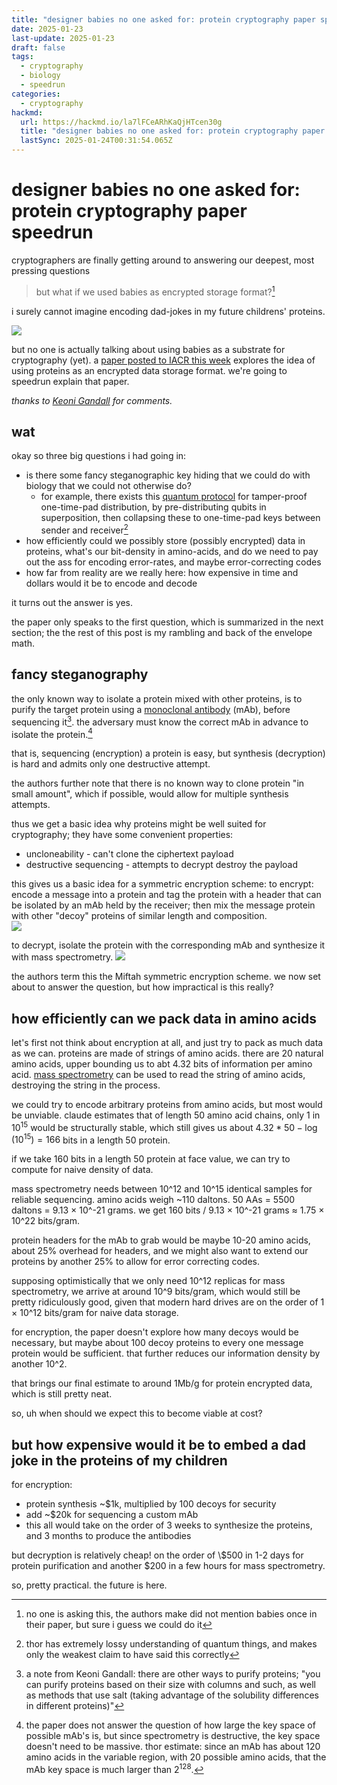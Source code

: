 ```yaml
---
title: "designer babies no one asked for: protein cryptography paper speedrun"
date: 2025-01-23
last-update: 2025-01-23
draft: false
tags:
  - cryptography
  - biology
  - speedrun
categories:
  - cryptography
hackmd:
  url: https://hackmd.io/la7lFCeARhKaQjHTcen30g
  title: "designer babies no one asked for: protein cryptography paper speedrun"
  lastSync: 2025-01-24T00:31:54.065Z
---
```

# designer babies no one asked for: protein cryptography paper speedrun
cryptographers are finally getting around to answering our deepest, most pressing questions

> but what if we used babies as encrypted storage format?[^1]

i surely cannot imagine encoding dad-jokes in my future childrens' proteins.

![](/photos/2025-01-23-protein/baby-dna-cryptography-protein.jpeg)

but no one is actually talking about using babies as a substrate for cryptography (yet). a [paper posted to IACR this week](https://eprint.iacr.org/2025/089) explores the idea of using proteins as an encrypted data storage format. we're going to speedrun explain that paper.

*thanks to [Keoni Gandall](https://keonigandall.com/) for comments.*

## wat
okay so three big questions i had going in:
- is there some fancy steganographic key hiding that we could do with biology that we could not otherwise do?
    - for example, there exists this [quantum protocol](https://arxiv.org/abs/1004.3328) for tamper-proof one-time-pad distribution, by pre-distributing qubits in superposition, then collapsing these to one-time-pad keys between sender and receiver[^2]
- how efficiently could we possibly store (possibly encrypted) data in proteins, what's our bit-density in amino-acids, and do we need to pay out the ass for encoding error-rates, and maybe error-correcting codes
- how far from reality are we really here: how expensive in time and dollars would it be to encode and decode

it turns out the answer is yes.

the paper only speaks to the first question, which is summarized in the next section; the the rest of this post is my rambling and back of the envelope math.

## fancy steganography
the only known way to isolate a protein mixed with other proteins, is to purify the target protein using a [monoclonal antibody](https://en.wikipedia.org/wiki/Monoclonal_antibody) (mAb), before sequencing it[^3]. the adversary must know the correct mAb in advance to isolate the protein.[^4]

that is, sequencing (encryption) a protein is easy, but synthesis (decryption) is hard and admits only one destructive attempt. 

the authors further note that there is no known way to clone protein "in small amount", which if possible, would allow for multiple synthesis attempts.

thus we get a basic idea why proteins might be well suited for cryptography; they have some convenient properties:
- uncloneability - can't clone the ciphertext payload
- destructive sequencing - attempts to decrypt destroy the payload

this gives us a basic idea for a symmetric encryption scheme: to encrypt: encode a message into a protein and tag the protein with a header that can be isolated by an mAb held by the receiver; then mix the message protein with other "decoy" proteins of similar length and composition.  
![](/photos/2025-01-23-protein/encrypt-protein.jpeg)

to decrypt, isolate the protein with the corresponding mAb and synthesize it with mass spectrometry. 
![](/photos/2025-01-23-protein/decrypt-protein.jpeg)

the authors term this the Miftah symmetric encryption scheme. we now set about to answer the question, but how impractical is this really? 

## how efficiently can we pack data in amino acids
let's first not think about encryption at all, and just try to pack as much data as we can. proteins are made of strings of amino acids. there are 20 natural amino acids, upper bounding us to abt 4.32 bits of information per amino acid. [mass spectrometry](https://en.wikipedia.org/wiki/Mass_spectrometry)  can be used to read the string of amino acids, destroying the string in the process.

we could try to encode arbitrary proteins from amino acids, but most would be unviable. claude estimates that of length 50 amino acid chains, only 1 in $10^{15}$ would be structurally stable, which still gives us about $4.32*50-\log(10^{15})= 166$ bits in a length 50 protein. 

if we take 160 bits in a length 50 protein at face value, we can try to compute for naive density of data.

mass spectrometry needs between 10^12 and 10^15 identical samples for reliable sequencing. amino acids weigh ~110 daltons. 50 AAs = 5500 daltons = 9.13 × 10^-21 grams. we get 160 bits / 9.13 × 10^-21 grams ≈ 1.75 × 10^22 bits/gram. 

protein headers for the mAb to grab would be maybe 10-20 amino acids, about 25% overhead for headers, and we might also want to extend our proteins by another 25% to allow for error correcting codes.

supposing optimistically that we only need 10^12 replicas for mass spectrometry, we arrive at around 10^9 bits/gram, which would still be pretty ridiculously good, given that modern hard drives are on the order of 1 × 10^12 bits/gram for naive data storage.

for encryption, the paper doesn't explore how many decoys would be necessary, but maybe about 100 decoy proteins to every one message protein would be sufficient. that further reduces our information density by another 10^2.

that brings our final estimate to around 1Mb/g for protein encrypted data, which is still pretty neat. 

so, uh when should we expect this to become viable at cost?

## but how expensive would it be to embed a dad joke in the proteins of my children
for encryption: 
- protein synthesis ~$1k, multiplied by 100 decoys for security
- add ~$20k for sequencing a custom mAb
- this all would take on the order of 3 weeks to synthesize the proteins, and 3 months to produce the antibodies

but decryption is relatively cheap! on the order of \\$500 in 1-2 days for protein purification and another $200 in a few hours for mass spectrometry.

so, pretty practical. the future is here.

[^1]: no one is asking this, the authors make did not mention babies once in their paper, but sure i guess we could do it
[^2]: thor has extremely lossy understanding of quantum things, and makes only the weakest claim to have said this correctly
[^3]: a note from Keoni Gandall: there are other ways to purify proteins; "you can purify proteins based on their size with columns and such, as well as methods that use salt (taking advantage of the solubility differences in different proteins)"
[^4]: the paper does not answer the question of how large the key space of possible mAb's is, but since spectrometry is destructive, the key space doesn't need to be massive. thor estimate: since an mAb has about 120 amino acids in the variable region, with 20 possible amino acids, that the mAb key space is much larger than $2^{128}$. 
